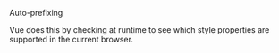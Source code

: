 Auto-prefixing

Vue does this by checking at runtime to see which style properties are supported in the current browser.
